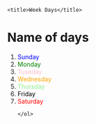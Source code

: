 <!DOCTYPE html>
<html lang="en">
<head>

    <title>Week Days</title>
</head>
<body>
    <h1>Name of days</h1>
    <ol>
        <li> <font color="Blue">Sunday</font></li>
        <li><font color="green">Monday </font></li>
        <li><font color="Pink">Tuseday</font></li>
        <li><font color="Orange">Wednesday</font></li>
        <li><font color="lightgreen">Thursday</font></li>
        <li><font color="Black">Friday</font></li>
        <li><font color="red">Saturday</font></li>
    
    </ol>
</body>
</html>
